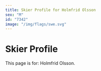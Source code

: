 ```yaml
---
title: Skier Profile for Holmfrid Olsson
sex: "M"
id: "7342"
image: "/img/flags/swe.svg" 
---
```


# Skier Profile

This page is for: Holmfrid Olsson.
    